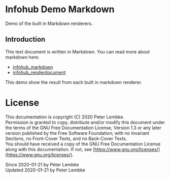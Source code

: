 # Infohub Demo Markdown
Demo of the built in Markdown renderers.  

## Introduction
This text document is written in Markdown. You can read more about markdown here:
* [infohub_markdown](plugin,infohub_markdown)
* [infohub_renderdocument](plugin,infohub_renderdocument)

This demo show the result from each built in markdown renderer.

# License
This documentation is copyright (C) 2020 Peter Lembke.  
Permission is granted to copy, distribute and/or modify this document under the terms of the GNU Free Documentation License, Version 1.3 or any later version published by the Free Software Foundation; with no Invariant Sections, no Front-Cover Texts, and no Back-Cover Texts.  
You should have received a copy of the GNU Free Documentation License along with this documentation. If not, see [https://www.gnu.org/licenses/](https://www.gnu.org/licenses/).  

Since 2020-01-21 by Peter Lembke  
Updated 2020-01-21 by Peter Lembke  
